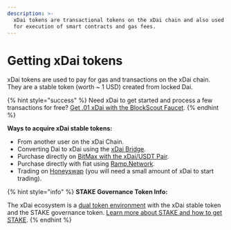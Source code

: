 ```yaml
---
description: >-
  xDai tokens are transactional tokens on the xDai chain and also used to pay
  for execution of smart contracts and gas fees.
---
```


# Getting xDai tokens

xDai tokens are used to pay for gas and transactions on the xDai chain. They are a stable token \(worth ~ 1 USD\) created from locked Dai. 

{% hint style="success" %}
Need xDai to get started and process a few transactions for free?  [Get .01 xDai with the BlockScout Faucet](https://blockscout.com/poa/xdai/faucet).
{% endhint %}

**Ways to acquire xDai stable tokens:**

* From another user on the xDai Chain.
* Converting Dai to xDai using the [xDai Bridge](../bridges/converting-xdai-via-bridge/).
* Purchase directly on [BitMax with the xDai/USDT Pair](https://bitmax.io/en/basic/cashtrade-spottrading/usdt/xdai).
* Purchase directly with fiat using [Ramp.Network](https://ramp.network/buy/?swapAsset=XDAI).
* Trading on [Honeyswap](https://honeyswap.org/) \(you will need a small amount of xDai to start trading\).

{% hint style="info" %}
**STAKE Governance Token Info:**

The xDai ecosystem is a [dual token environment](../../for-stakers/stake-reward-mechanics/dual-token-model.md) with the xDai stable token and the STAKE governance token. [Learn more about STAKE and how to get STAKE](../../for-stakers/stake-token/get-stake/).
{% endhint %}



